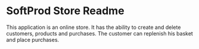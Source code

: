 # SoftProd Store Readme

This application is an online store. It has the ability to create and delete customers, products and purchases. 
The customer can replenish his basket and place purchases.